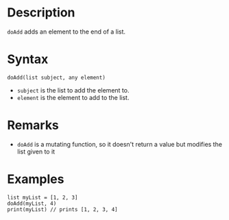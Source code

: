 ﻿# Description

`doAdd` adds an element to the end of a list.

# Syntax

```step
doAdd(list subject, any element)
```

- `subject` is the list to add the element to.
- `element` is the element to add to the list.

# Remarks

- `doAdd` is a mutating function, so it doesn't return a value but modifies the list given to it

# Examples

```step
list myList = [1, 2, 3]
doAdd(myList, 4)
print(myList) // prints [1, 2, 3, 4]
```

